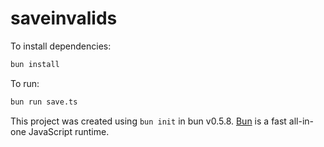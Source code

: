 # saveinvalids

To install dependencies:

```bash
bun install
```

To run:

```bash
bun run save.ts
```

This project was created using `bun init` in bun v0.5.8. [Bun](https://bun.sh) is a fast all-in-one JavaScript runtime.
